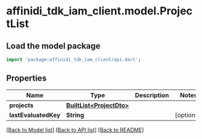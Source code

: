 # affinidi_tdk_iam_client.model.ProjectList

## Load the model package

```dart
import 'package:affinidi_tdk_iam_client/api.dart';
```

## Properties

| Name                 | Type                                             | Description | Notes      |
| -------------------- | ------------------------------------------------ | ----------- | ---------- |
| **projects**         | [**BuiltList&lt;ProjectDto&gt;**](ProjectDto.md) |             |
| **lastEvaluatedKey** | **String**                                       |             | [optional] |

[[Back to Model list]](../README.md#documentation-for-models) [[Back to API list]](../README.md#documentation-for-api-endpoints) [[Back to README]](../README.md)
